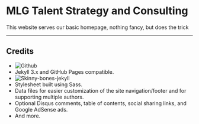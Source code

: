 # MLG Talent Strategy and Consulting

This website serves our basic homepage, nothing fancy, but does the trick

---

## Credits

* ![Github](https://github.com)
* Jekyll 3.x and GitHub Pages compatible.
* ![Skinny-bones-jekyll](http://mmistakes.github.io/skinny-bones-jekyll/images/skinny-bones-theme-feature.jpg)
* Stylesheet built using Sass.
* Data files for easier customization of the site navigation/footer and for supporting multiple authors.
* Optional Disqus comments, table of contents, social sharing links, and Google AdSense ads.
* And more.
